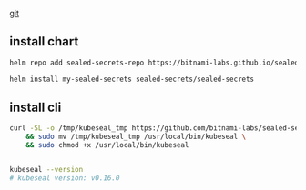 [git](https://github.com/bitnami-labs/sealed-secrets)


## install chart
```bash
helm repo add sealed-secrets-repo https://bitnami-labs.github.io/sealed-secrets

helm install my-sealed-secrets sealed-secrets/sealed-secrets
```


## install cli
```bash
curl -SL -o /tmp/kubeseal_tmp https://github.com/bitnami-labs/sealed-secrets/releases/download/v0.16.0/kubeseal-linux-amd64 \
    && sudo mv /tmp/kubeseal_tmp /usr/local/bin/kubeseal \
    && sudo chmod +x /usr/local/bin/kubeseal


kubeseal --version
# kubeseal version: v0.16.0
```
